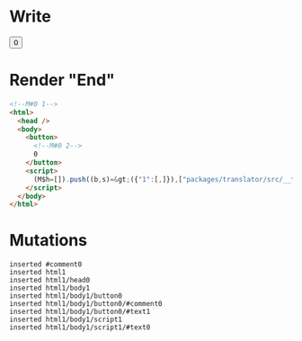 # Write
  <!M#0 1><button><!M#0 2>0</button><script>(M$h=[]).push((b,s)=>({"1":[,]}),["packages/translator/src/__tests__/fixtures/basic-component-renderBody/components/my-button.marko_0_onclick",1,])</script>


# Render "End"
```html
<!--M#0 1-->
<html>
  <head />
  <body>
    <button>
      <!--M#0 2-->
      0
    </button>
    <script>
      (M$h=[]).push((b,s)=&gt;({"1":[,]}),["packages/translator/src/__tests__/fixtures/basic-component-renderBody/components/my-button.marko_0_onclick",1,])
    </script>
  </body>
</html>
```

# Mutations
```
inserted #comment0
inserted html1
inserted html1/head0
inserted html1/body1
inserted html1/body1/button0
inserted html1/body1/button0/#comment0
inserted html1/body1/button0/#text1
inserted html1/body1/script1
inserted html1/body1/script1/#text0
```